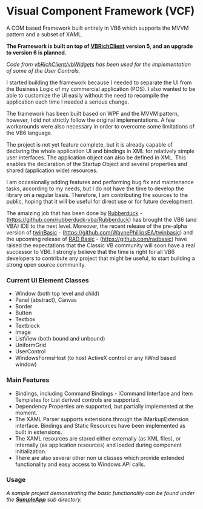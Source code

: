 # Visual Component Framework (VCF)

A COM based Framework built entirely in VB6 which supports the MVVM pattern and a subset of XAML.

**The Framework is built on top of [VBRichClient](http://www.vbrichclient.com) version 5, and an upgrade to version 6 is planned.**

*Code from [vbRichClient/vbWidgets](https://github.com/vbRichClient/vbWidgets) has been used for the implementation of some of the User Controls.*


I started building the framework because I needed to separate the UI from the Business Logic of my commercial application (POS). I also wanted to be able to customize the UI easily without the need to recompile the application each time I needed a serious change.


The framework has been built based on WPF and the MVVM pattern, however, I did not strictly follow the original implementations. A few workarounds were also necessary in order to overcome some limitations of the VB6 language. 


The project is not yet feature complete, but it is already capable of declaring the whole application UI and bindings in XML for relatively simple user interfaces. The application object can also be defined in XML. This enables the declaration of the Startup Object and several properties and shared (application wide) resources. 

I am occasionally adding features and performing bug fix and maintenance tasks, according to my needs, but I do not have the time to develop the library on a regular basis. Therefore, I am contributing the sources to the public, hoping that it will be useful for direct use or for future development. 


The amaizing job that has been done by [Rubberduck](https://rubberduckvba.com/) - (https://github.com/rubberduck-vba/Rubberduck) has brought the VB6 (and VBA) IDE to the next level. Moreover, the recent release of the pre-alpha version of [twinBasic](https://www.twinbasic.com) - (https://github.com/WaynePhillipsEA/twinbasic) and the upcoming release of [RAD Basic](https://www.radbasic.dev) - (https://github.com/radbasic) have raised the expectations that the Classic VB community will soon have a real successor to VB6. I strongly believe that the time is right for all VB6 developers to contribute any project that might be useful, to start building a strong open source community. 

### Current UI Element Classes
* Window (both top level and child)
* Panel (abstract), Canvas 
* Border
* Button
* Textbox
* Textblock
* Image
* ListView (both bound and unbound)
* UniformGrid
* UserControl
* WindowsFormsHost (to host ActiveX control or any hWnd based window)


### Main Features
* Bindings, including Command Bindings - ICommand Interface and Item Templates for List derived controls are supported.
* Dependency Properties are supported, but partially implemented at the moment.
* The XAML Parser supports extensions through the IMarkupExtension interface. Bindings and Static Resources have been implemented as built in extensions. 
* The XAML resources are stored either externally (as XML files), or internally (as application resources) and loaded during component initialization.
* There are also several other non ui classes which provide extended functionality and easy access to Windows API calls. 


### Usage
*A sample project demonstrating the basic functionality can be found under the [__SampleApp__](https://github.com/tdimitriou/VCF/tree/main/SampleApp) sub directory.*

